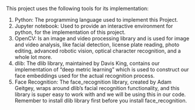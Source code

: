 This project uses the following tools for its implementation:
1) Python: The programming language used to implement this Project.
2) Jupyter notebook: Used to provide an interactive environment for python, for the 
implementation of this project.
3) OpenCV: Is an image and video processing library and is used for image and video 
analysis, like facial detection, license plate reading, photo editing, advanced robotic 
vision, optical character recognition, and a whole lot more.
4) dlib: The dlib library, maintained by Davis King, contains our implementation of “deep 
metric learning” which is used to construct our face embeddings used for the actual 
recognition process.
5) Face Recognition: The face_recognition library, created by Adam Geitgey, wraps around 
dlib’s facial recognition functionality, and this library is super easy to work with and we 
will be using this in our code. Remember to install dlib library first before you install 
face_recognition.
